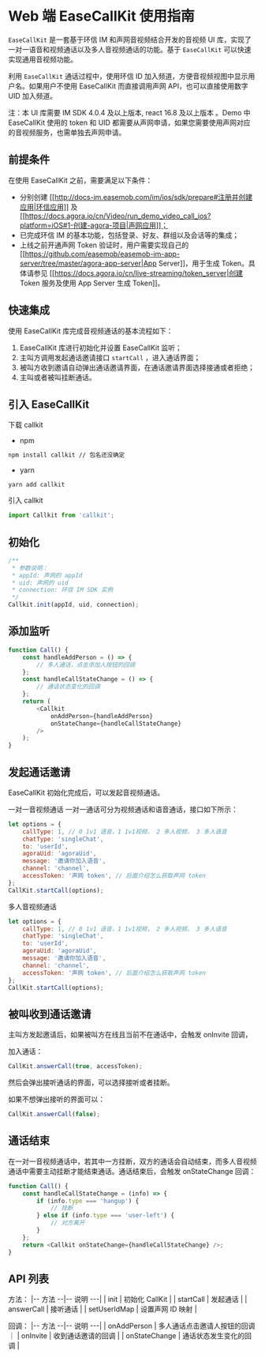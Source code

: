 # Web 端 EaseCallKit 使用指南

`EaseCallKit` 是一套基于环信 IM 和声网音视频结合开发的音视频 UI 库，实现了一对一语音和视频通话以及多人音视频通话的功能。基于 `EaseCallKit` 可以快速实现通用音视频功能。

利用 `EaseCallKit` 通话过程中，使用环信 ID 加入频道，方便音视频视图中显示用户名。如果用户不使用 EaseCallKit 而直接调用声网 API，也可以直接使用数字 UID 加入频道。

注：本 UI 库需要 IM SDK 4.0.4 及以上版本, react 16.8 及以上版本 。Demo 中 EaseCallKit 使用的 token 和 UID 都需要从声网申请，如果您需要使用声网对应的音视频服务，也需单独去声网申请。

## 前提条件

在使用 EaseCallKit 之前，需要满足以下条件：

-   分别创建 [[http://docs-im.easemob.com/im/ios/sdk/prepare#注册并创建应用|环信应用]] 及 [[https://docs.agora.io/cn/Video/run_demo_video_call_ios?platform=iOS#1-创建-agora-项目|声网应用]]；
-   已完成环信 IM 的基本功能，包括登录、好友、群组以及会话等的集成；
-   上线之前开通声网 Token 验证时，用户需要实现自己的 [[https://github.com/easemob/easemob-im-app-server/tree/master/agora-app-server|App Server]]，用于生成 Token。具体请参见 [[https://docs.agora.io/cn/live-streaming/token_server|创建 Token 服务及使用 App Server 生成 Token]]。

## 快速集成

使用 EaseCallKit 库完成音视频通话的基本流程如下：

1.  EaseCallKit 库进行初始化并设置 EaseCallKit 监听；
2.  主叫方调用发起通话邀请接口 `startCall` ，进入通话界面；
3.  被叫方收到邀请自动弹出通话邀请界面，在通话邀请界面选择接通或者拒绝；
4.  主叫或者被叫挂断通话。

## 引入 EaseCallKit

下载 callkit

-   npm

```bash
npm install callkit // 包名还没确定
```

-   yarn

```yarn
yarn add callkit
```

引入 callkit

```js
import Callkit from 'callkit';
```

## 初始化

```js
/**
 * 参数说明：
 * appId: 声网的 appId
 * uid: 声网的 uid
 * connection: 环信 IM SDK 实例
 */
Callkit.init(appId, uid, connection);
```

## 添加监听

```js
function Call() {
	const handleAddPerson = () => {
		// 多人通话，点击添加人按钮的回调
	};
	const handleCallStateChange = () => {
		// 通话状态变化的回调
	};
	return (
		<Callkit
			onAddPerson={handleAddPerson}
			onStateChange={handleCallStateChange}
		/>
	);
}
```

## 发起通话邀请

EaseCallKit 初始化完成后，可以发起音视频通话。

一对一音视频通话
一对一通话可分为视频通话和语音通话，接口如下所示：

```js
let options = {
	callType: 1, // 0 1v1 语音，1 1v1视频， 2 多人视频， 3 多人语音
	chatType: 'singleChat',
	to: 'userId',
	agoraUid: 'agoraUid',
	message: '邀请你加入语音',
	channel: 'channel',
	accessToken: '声网 token', // 后面介绍怎么获取声网 token
};
CallKit.startCall(options);
```

多人音视频通话

```js
let options = {
	callType: 1, // 0 1v1 语音，1 1v1视频， 2 多人视频， 3 多人语音
	chatType: 'singleChat',
	to: 'userId',
	agoraUid: 'agoraUid',
	message: '邀请你加入语音',
	channel: 'channel',
	accessToken: '声网 token', // 后面介绍怎么获取声网 token
};
CallKit.startCall(options);
```

## 被叫收到通话邀请

主叫方发起邀请后，如果被叫方在线且当前不在通话中，会触发 onInvite 回调，

加入通话：

```js
CallKit.answerCall(true, accessToken);
```

然后会弹出接听通话的界面，可以选择接听或者挂断。

如果不想弹出接听的界面可以：

```js
CallKit.answerCall(false);
```

## 通话结束

在一对一音视频通话中，若其中一方挂断，双方的通话会自动结束，而多人音视频通话中需要主动挂断才能结束通话。通话结束后，会触发 onStateChange 回调：

```js
function Call() {
	const handleCallStateChange = (info) => {
		if (info.type === 'hangup') {
			// 挂断
		} else if (info.type === 'user-left') {
			// 对方离开
		}
	};
	return <Callkit onStateChange={handleCallStateChange} />;
}
```

## API 列表

方法：
|-- 方法 --|-- 说明 ---|
| init | 初始化 CallKit |
| startCall | 发起通话 |
| answerCall | 接听通话 |
| setUserIdMap | 设置声网 ID 映射 |

回调：
|-- 方法 --|-- 说明 ---|
| onAddPerson | 多人通话点击邀请人按钮的回调 ｜
| onInvite | 收到通话邀请的回调 |
| onStateChange | 通话状态发生变化的回调 |
